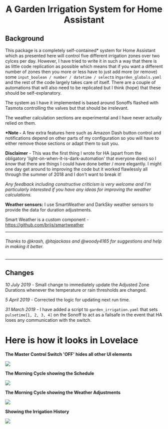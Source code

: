 <h1 align="center">A Garden Irrigation System for Home Assistant</h1>


<h2>Background</h2>

This package is a completely self-contained* system for Home Assistant which as presented here will control five different irrigation zones over two cylces per day. However, I have tried to write it in such a way that there is as little code replication as possible which means that if you want a different number of zones then you more or less have to just add more (or remove) some  ```input_boolean / number / datetime / select```s in```garden_globals.yaml``` and the rest of the code largely takes care of itself. There are a couple of automations that will also need to be replicated but I think (hope) that these should be self-explanatory.

The system as I have it implemented is based around Sonoffs flashed with Tasmota controlling the valves but that should be irrelevant.

The weather calculation sections are experimental and I have never actually relied on them. 

__*Note -__ A few extra features here such as Amazon Dash button control and notifications depend on other parts of my configuration so you will have to either remove those sections or adapt them to suit you.

__Disclaimer__ - This was the first thing I wrote for HA (apart from the obligatory 'light-on-when-it-is-dark-automation' that everyone does) so I *know* that there are things I could have done better / more elegantly. I might one day get around to improving the code but it worked flawlessly all through the summer of 2018 and I don't want to break it!

*Any feedback including constructive criticism is very welcome and I'm particularly interested if you have any ideas for improving the weather calculations.*

__Weather sensors:__ I use SmartWeather and DarkSky weather sensors to provide the data for duration adjustments.

Smart Weather is a custom component - https://github.com/briis/smartweather

--------------

<h6>Thanks to @krash, @itajackass and @woody4165 for suggestions and help in making it better.</h6>

--------------

## Changes ##
*10 July 2019* - Small change to immediately update the Adjusted Zone Durations whenever the temperature or rain thresholds are changed.

*5 April 2019* - Corrected the logic for updating next run time.

*31 March 2019* - I have added a script to ```garden_irrigation.yaml``` that sets ```pulsetime[1, 2, 3, 4]``` on the Sonoff to act as a failsafe in the event that HA loses any communication with  the switch.


<h1>Here is how it looks in Lovelace</h1> 

__The Master Control Switch 'OFF' hides all other UI elements__

<img src="https://github.com/kloggy/Home-Assistant/blob/master/packages/garden/Screenshots/MasterControlSwitch.png">

__The Morning Cycle showing the Schedule__

<img src="https://github.com/kloggy/Home-Assistant/blob/master/packages/garden/Screenshots/MorningCycleWithSchedule.png">

__The Morning Cycle showing the Weather Adjustments__

<img src="https://github.com/kloggy/Home-Assistant/blob/master/packages/garden/Screenshots/MorningCycleWithWeatherAdjustments.png">

__Showing the Irrigation History__

<img src="https://github.com/kloggy/Home-Assistant/blob/master/packages/garden/Screenshots/IrrigationHistory.png">

